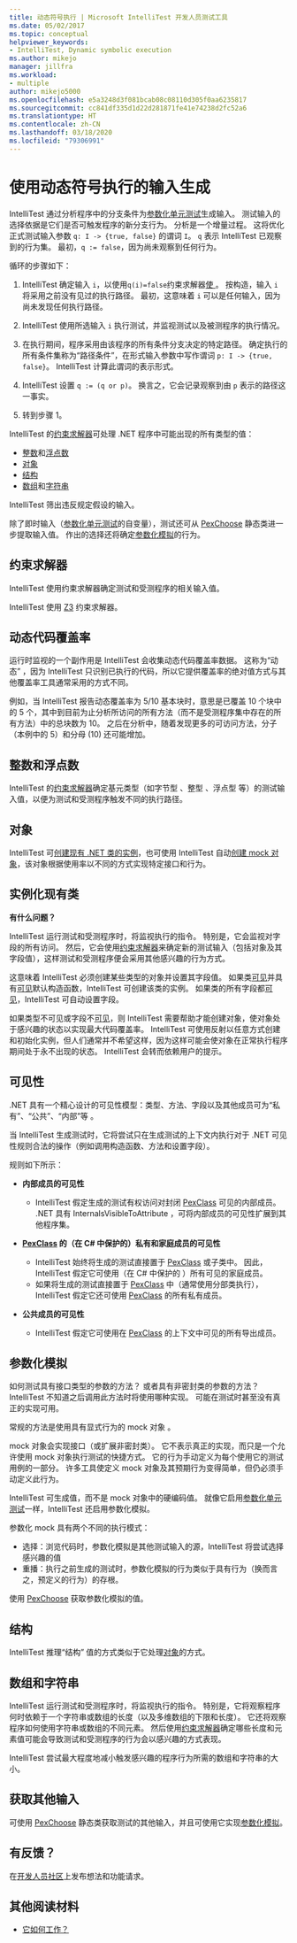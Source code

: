 ```yaml
---
title: 动态符号执行 | Microsoft IntelliTest 开发人员测试工具
ms.date: 05/02/2017
ms.topic: conceptual
helpviewer_keywords:
- IntelliTest, Dynamic symbolic execution
ms.author: mikejo
manager: jillfra
ms.workload:
- multiple
author: mikejo5000
ms.openlocfilehash: e5a3248d3f081bcab08c08110d305f0aa6235817
ms.sourcegitcommit: cc841df335d1d22d281871fe41e74238d2fc52a6
ms.translationtype: HT
ms.contentlocale: zh-CN
ms.lasthandoff: 03/18/2020
ms.locfileid: "79306991"
---
```

# <a name="input-generation-using-dynamic-symbolic-execution"></a>使用动态符号执行的输入生成

IntelliTest 通过分析程序中的分支条件为[参数化单元测试](test-generation.md#parameterized-unit-testing)生成输入。 测试输入的选择依据是它们是否可触发程序的新分支行为。 分析是一个增量过程。 这将优化正式测试输入参数 `q: I -> {true, false}` 的谓词 `I`。 `q` 表示 IntelliTest 已观察到的行为集。 最初，`q := false`，因为尚未观察到任何行为。

循环的步骤如下：

1. IntelliTest 确定输入 `i`，以使用`q(i)=false`约束求解器[使 ](#constraint-solver)。 按构造，输入 `i` 将采用之前没有见过的执行路径。 最初，这意味着 `i` 可以是任何输入，因为尚未发现任何执行路径。

1. IntelliTest 使用所选输入 `i` 执行测试，并监视测试以及被测程序的执行情况。

1. 在执行期间，程序采用由该程序的所有条件分支决定的特定路径。 确定执行的所有条件集称为“路径条件”，在形式输入参数中写作谓词  `p: I -> {true, false}`。 IntelliTest 计算此谓词的表示形式。

1. IntelliTest 设置 `q := (q or p)`。 换言之，它会记录观察到由 `p` 表示的路径这一事实。

1. 转到步骤 1。

IntelliTest 的[约束求解器](#constraint-solver)可处理 .NET 程序中可能出现的所有类型的值：

* [整数](#integers-and-floats)和[浮点数](#integers-and-floats)
* [对象](#objects)
* [结构](#structs)
* [数组](#arrays-and-strings)和[字符串](#arrays-and-strings)

IntelliTest 筛出违反规定假设的输入。

除了即时输入（[参数化单元测试](test-generation.md#parameterized-unit-testing)的自变量），测试还可从 [PexChoose](static-helper-classes.md#pexchoose) 静态类进一步提取输入值。 作出的选择还将确定[参数化模拟](#parameterized-mocks)的行为。

## <a name="constraint-solver"></a>约束求解器

IntelliTest 使用约束求解器确定测试和受测程序的相关输入值。

IntelliTest 使用 [Z3](https://github.com/Z3Prover/z3/wiki) 约束求解器。

## <a name="dynamic-code-coverage"></a>动态代码覆盖率

运行时监视的一个副作用是 IntelliTest 会收集动态代码覆盖率数据。
这称为“动态”  ，因为 IntelliTest 只识别已执行的代码，所以它提供覆盖率的绝对值方式与其他覆盖率工具通常采用的方式不同。

例如，当 IntelliTest 报告动态覆盖率为 5/10 基本块时，意思是已覆盖 10 个块中的 5 个，其中到目前为止分析所访问的所有方法（而不是受测程序集中存在的所有方法）中的总块数为 10。
之后在分析中，随着发现更多的可访问方法，分子（本例中的 5）和分母 (10) 还可能增加。

## <a name="integers-and-floats"></a>整数和浮点数

IntelliTest 的[约束求解器](#constraint-solver)确定基元类型（如字节型  、整型  、浮点型  等）的测试输入值，以便为测试和受测程序触发不同的执行路径。

## <a name="objects"></a>对象

IntelliTest 可[创建现有 .NET 类的实例](#existing-classes)，也可使用 IntelliTest 自动[创建 mock 对象](#parameterized-mocks)，该对象根据使用率以不同的方式实现特定接口和行为。

<a name="existing-classes"></a>
## <a name="instantiate-existing-classes"></a>实例化现有类

**有什么问题？**

IntelliTest 运行测试和受测程序时，将监视执行的指令。 特别是，它会监视对字段的所有访问。 然后，它会使用[约束求解器](#constraint-solver)来确定新的测试输入（包括对象及其字段值），这样测试和受测程序便会采用其他感兴趣的行为方式。

这意味着 IntelliTest 必须创建某些类型的对象并设置其字段值。 如果类[可见](#visibility)并具有[可见](#visibility)默认构造函数，IntelliTest 可创建该类的实例。
如果类的所有字段都[可见](#visibility)，IntelliTest 可自动设置字段。

如果类型不可见或字段不[可见](#visibility)，则 IntelliTest 需要帮助才能创建对象，使对象处于感兴趣的状态以实现最大代码覆盖率。 IntelliTest 可使用反射以任意方式创建和初始化实例，但人们通常并不希望这样，因为这样可能会使对象在正常执行程序期间处于永不出现的状态。 IntelliTest 会转而依赖用户的提示。

## <a name="visibility"></a>可见性

.NET 具有一个精心设计的可见性模型：类型、方法、字段以及其他成员可为“私有”、“公共”、“内部”等    。

当 IntelliTest 生成测试时，它将尝试只在生成测试的上下文内执行对于 .NET 可见性规则合法的操作（例如调用构造函数、方法和设置字段）。

规则如下所示：

* **内部成员的可见性**
  * IntelliTest 假定生成的测试有权访问对封闭 [PexClass](attribute-glossary.md#pexclass) 可见的内部成员。
  .NET 具有 InternalsVisibleToAttribute  ，可将内部成员的可见性扩展到其他程序集。

* **[PexClass](attribute-glossary.md#pexclass) 的（在 C# 中保护的）私有和家庭成员的可见性**
  * IntelliTest 始终将生成的测试直接置于 [PexClass](attribute-glossary.md#pexclass) 或子类中。 因此，IntelliTest 假定它可使用（在 C# 中保护的  ）所有可见的家庭成员。
  * 如果将生成的测试直接置于 [PexClass](attribute-glossary.md#pexclass) 中（通常使用分部类执行），IntelliTest 假定它还可使用 [PexClass](attribute-glossary.md#pexclass) 的所有私有成员。

* **公共成员的可见性**
  * IntelliTest 假定它可使用在 [PexClass](attribute-glossary.md#pexclass) 的上下文中可见的所有导出成员。

## <a name="parameterized-mocks"></a>参数化模拟

如何测试具有接口类型的参数的方法？ 或者具有非密封类的参数的方法？ IntelliTest 不知道之后调用此方法时将使用哪种实现。 可能在测试时甚至没有真正的实现可用。

常规的方法是使用具有显式行为的 mock 对象  。

mock 对象会实现接口（或扩展非密封类）。 它不表示真正的实现，而只是一个允许使用 mock 对象执行测试的快捷方式。 它的行为手动定义为每个使用它的测试用例的一部分。 许多工具使定义 mock 对象及其预期行为变得简单，但仍必须手动定义此行为。

IntelliTest 可生成值，而不是 mock 对象中的硬编码值。 就像它启用[参数化单元测试](test-generation.md#parameterized-unit-testing)一样，IntelliTest 还启用参数化模拟。

参数化 mock 具有两个不同的执行模式：

*  选择：浏览代码时，参数化模拟是其他测试输入的源，IntelliTest 将尝试选择感兴趣的值
*  重播：执行之前生成的测试时，参数化模拟的行为类似于具有行为（换而言之，预定义的行为）的存根。

使用 [PexChoose](static-helper-classes.md#pexchoose) 获取参数化模拟的值。

## <a name="structs"></a>结构

IntelliTest 推理“结构”  值的方式类似于它处理[对象](#objects)的方式。

## <a name="arrays-and-strings"></a>数组和字符串

IntelliTest 运行测试和受测程序时，将监视执行的指令。 特别是，它将观察程序何时依赖于一个字符串或数组的长度（以及多维数组的下限和长度）。
它还将观察程序如何使用字符串或数组的不同元素。 然后使用[约束求解器](#constraint-solver)确定哪些长度和元素值可能会导致测试和受测程序的行为会以感兴趣的方式表现。

IntelliTest 尝试最大程度地减小触发感兴趣的程序行为所需的数组和字符串的大小。

<a name="additional-inputs"></a>
## <a name="obtain-additional-inputs"></a>获取其他输入

可使用 [PexChoose](static-helper-classes.md#pexchoose) 静态类获取测试的其他输入，并且可使用它实现[参数化模拟](#parameterized-mocks)。

## <a name="got-feedback"></a>有反馈？

在[开发人员社区](https://developercommunity.visualstudio.com/content/idea/post.html?space=8)上发布想法和功能请求。

## <a name="further-reading"></a>其他阅读材料

* [它如何工作？](https://devblogs.microsoft.com/devops/smart-unit-tests-a-mental-model/)

